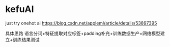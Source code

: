 # kefuAI
just try onehot ai
https://blog.csdn.net/appleml/article/details/53897395

具体思路 语言分词+特征提取对应标签+padding补充+训练数据生产+网络模型建立+训练结果测试
